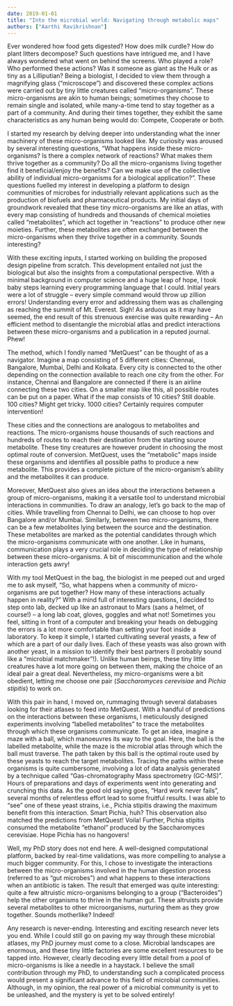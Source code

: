 ```yaml
---
date: 2019-01-01
title: "Into the microbial world: Navigating through metabolic maps"
authors: ["Aarthi Ravikrishnan"]
---
```


Ever wondered how food gets digested? How does milk curdle? How do plant litters decompose? Such questions have intrigued me, and I have always wondered what went on behind the screens. Who played a role? Who performed these actions? Was it someone as giant as the Hulk or as tiny as a Lilliputian? Being a biologist, I decided to view them through a magnifying glass (“microscope”) and discovered these complex actions were carried out by tiny little creatures called “micro-organisms”. These micro-organisms are akin to human beings; sometimes they choose to remain single and isolated, while many-a-time tend to stay together as a part of a community. And during their times together, they exhibit the same characteristics as any human being would do: Compete, Cooperate or both.

I started my research by delving deeper into understanding what the inner machinery of these micro-organisms looked like. My curiosity was aroused by several interesting questions, “What happens inside these micro-organisms? Is there a complex network of reactions? What makes them thrive together as a community? Do all the micro-organisms living together find it beneficial/enjoy the benefits? Can we make use of the collective ability of individual micro-organisms for a biological application?”. These questions fuelled my interest in developing a platform to design communities of microbes for industrially relevant applications such as the production of biofuels and pharmaceutical products. My initial days of groundwork revealed that these tiny micro-organisms are like an atlas, with every map consisting of hundreds and thousands of chemical moieties called “metabolites”, which act together in “reactions” to produce other new moieties. Further, these metabolites are often exchanged between the micro-organisms when they thrive together in a community. Sounds interesting?

With these exciting inputs, I started working on building the proposed design pipeline from scratch. This development entailed not just the biological but also the insights from a computational perspective. With a minimal background in computer science and a huge leap of hope, I took baby steps learning every programming language that I could. Initial years were a lot of struggle – every simple command would throw up zillion errors! Understanding every error and addressing them was as challenging as reaching the summit of Mt. Everest. Sigh!  As arduous as it may have seemed, the end result of this strenuous exercise was quite rewarding – An efficient method to disentangle the microbial atlas and predict interactions between these micro-organisms and a publication in a reputed journal. Phew!

The method, which I fondly named “MetQuest” can be thought of as a navigator. Imagine a map consisting of 5 different cities: Chennai, Bangalore, Mumbai, Delhi and Kolkata. Every city is connected to the other depending on the connection available to reach one city from the other. For instance, Chennai and Bangalore are connected if there is an airline connecting these two cities. On a smaller map like this, all possible routes can be put on a paper. What if the map consists of 10 cities? Still doable. 100 cities? Might get tricky. 1000 cities? Certainly requires computer intervention!

These cities and the connections are analogous to metabolites and reactions. The micro-organisms house thousands of such reactions and hundreds of routes to reach their destination from the starting source metabolite. These tiny creatures are however prudent in choosing the most optimal route of conversion. MetQuest, uses the “metabolic” maps inside these organisms and identifies all possible paths to produce a new metabolite. This provides a complete picture of the micro-organism’s ability and the metabolites it can produce.

Moreover, MetQuest also gives an idea about the interactions between a group of micro-organisms, making it a versatile tool to understand microbial interactions in communities. To draw an analogy, let’s go back to the map of cities. While travelling from Chennai to Delhi, we can choose to hop over Bangalore and/or Mumbai. Similarly, between two micro-organisms, there can be a few metabolites lying between the source and the destination. These metabolites are marked as the potential candidates through which the micro-organisms communicate with one another. Like in humans, communication plays a very crucial role in deciding the type of relationship between these micro-organisms. A bit of miscommunication and the whole interaction gets awry!

With my tool MetQuest in the bag, the biologist in me peeped out and urged me to ask myself, “So, what happens when a community of micro-organisms are put together? How many of these interactions actually happen in reality?” With a mind full of interesting questions, I decided to step onto lab, decked up like an astronaut to Mars (sans a helmet, of course!) –  a long lab coat, gloves, goggles and what not! Sometimes you feel, sitting in front of a computer and breaking your heads on debugging the errors is a lot more comfortable than setting your foot inside a laboratory. To keep it simple, I started cultivating several yeasts, a few of which are a part of our daily lives. Each of these yeasts was also grown with another yeast, in a mission to identify their best partners (I probably sound like a “microbial matchmaker”!). Unlike human beings, these tiny little creatures have a lot more going on between them, making the choice of an ideal pair a great deal. Nevertheless, my micro-organisms were a bit obedient, letting me choose one pair (_Saccharomyces cerevisiae_ and _Pichia stipitis_) to work on.

With this pair in hand, I moved on, rummaging through several databases looking for their atlases to feed into MetQuest. With a handful of predictions on the interactions between these organisms, I meticulously designed experiments involving “labelled metabolites” to trace the metabolites through which these organisms communicate. To get an idea, imagine a maze with a ball, which manoeuvres its way to the goal. Here, the ball is the labelled metabolite, while the maze is the microbial atlas through which the ball must traverse. The path taken by this ball is the optimal route used by these yeasts to reach the target metabolites. Tracing the paths within these organisms is quite cumbersome, involving a lot of data analysis generated by a technique called “Gas-chromatography Mass spectrometry (GC-MS)”.  Hours of preparations and days of experiments went into generating and crunching this data. As the good old saying goes, “Hard work never fails”, several months of relentless effort lead to some fruitful results. I was able to “see” one of these yeast strains, i.e., Pichia stipitis drawing the maximum benefit from this interaction. Smart Pichia, huh? This observation also matched the predictions from MetQuest! Voila! Further, Pichia stipitis consumed the metabolite “ethanol” produced by the Saccharomyces cerevisiae. Hope Pichia has no hangovers!

Well, my PhD story does not end here. A well-designed computational platform, backed by real-time validations, was more compelling to analyse a much bigger community. For this, I chose to investigate the interactions between the micro-organisms involved in the human digestion process (referred to as “gut microbes”) and what happens to these interactions when an antibiotic is taken.  The result that emerged was quite interesting: quite a few altruistic micro-organisms belonging to a group (“Bacteroides”) help the other organisms to thrive in the human gut. These altruists provide several metabolites to other microorganisms, nurturing them as they grow together. Sounds motherlike? Indeed!

Any research is never-ending. Interesting and exciting research never lets you end. While I could still go on paving my way through these microbial atlases, my PhD journey must come to a close. Microbial landscapes are enormous, and these tiny little factories are some excellent resources to be tapped into. However, clearly decoding every little detail from a pool of micro-organisms is like a needle in a haystack. I believe the small contribution through my PhD, to understanding such a complicated process would present a significant advance to this field of microbial communities. Although, in my opinion, the real power of a microbial community is yet to be unleashed, and the mystery is yet to be solved entirely!